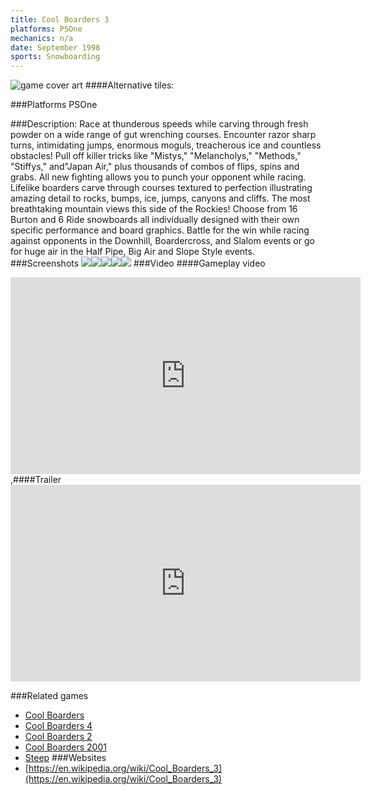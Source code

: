 ```yaml
---
title: Cool Boarders 3
platforms: PSOne
mechanics: n/a
date: September 1998
sports: Snowboarding
---
```

![game cover art](//images.igdb.com/igdb/image/upload/t_cover_big/ydg6qxmhq4q9s9aa2ds9.jpg "Logo Title Text 1")
####Alternative tiles:

###Platforms
PSOne

###Description:
Race at thunderous speeds while carving through fresh powder on a wide range of gut wrenching courses. Encounter razor sharp turns, intimidating jumps, enormous moguls, treacherous ice and countless obstacles! Pull off killer tricks like "Mistys," "Melancholys," "Methods," "Stiffys," and"Japan Air," plus thousands of combos of flips, spins and grabs. All new fighting allows you to punch your opponent while racing. Lifelike boarders carve through courses textured to perfection illustrating amazing detail to rocks, bumps, ice, jumps, canyons and cliffs. The most breathtaking mountain views this side of the Rockies! Choose from 16 Burton and 6 Ride snowboards all individually designed with their own specific performance and board graphics. Battle for the win while racing against opponents in the Downhill, Boardercross, and Slalom events or go for huge air in the Half Pipe, Big Air and Slope Style events.
###Screenshots
<a target="_blank" rel="noopener noreferrer" href="//images.igdb.com/igdb/image/upload/t_cover_big/ritkok8ew01ugsl32gvg.jpg"><img src="//images.igdb.com/igdb/image/upload/t_thumb/ritkok8ew01ugsl32gvg.jpg"/></a><a target="_blank" rel="noopener noreferrer" href="//images.igdb.com/igdb/image/upload/t_cover_big/qvsvwmxfd6miznssqikk.jpg"><img src="//images.igdb.com/igdb/image/upload/t_thumb/qvsvwmxfd6miznssqikk.jpg"/></a><a target="_blank" rel="noopener noreferrer" href="//images.igdb.com/igdb/image/upload/t_cover_big/fdcroeekgqgdr6dqsdcv.jpg"><img src="//images.igdb.com/igdb/image/upload/t_thumb/fdcroeekgqgdr6dqsdcv.jpg"/></a><a target="_blank" rel="noopener noreferrer" href="//images.igdb.com/igdb/image/upload/t_cover_big/u0bbl8qiqacgk4r404je.jpg"><img src="//images.igdb.com/igdb/image/upload/t_thumb/u0bbl8qiqacgk4r404je.jpg"/></a><a target="_blank" rel="noopener noreferrer" href="//images.igdb.com/igdb/image/upload/t_cover_big/cl46pulkw6rjmosjngh0.jpg"><img src="//images.igdb.com/igdb/image/upload/t_thumb/cl46pulkw6rjmosjngh0.jpg"/></a>
###Video
####Gameplay video

<iframe width="560" height="315" src="https://www.youtube.com/embed/FfN-6icegrc" frameborder="0" allowfullscreen></iframe>
,####Trailer

<iframe width="560" height="315" src="https://www.youtube.com/embed/lZ768NNsDAY" frameborder="0" allowfullscreen></iframe>

###Related games
* [Cool Boarders](/games/cool-boarders-20728/)
* [Cool Boarders 4](/games/cool-boarders-4-26131/)
* [Cool Boarders 2](/games/cool-boarders-2-26115/)
* [Cool Boarders 2001](/games/cool-boarders-2001-26135/)
* [Steep](/games/steep-19554/)
###Websites
* [https://en.wikipedia.org/wiki/Cool_Boarders_3](https://en.wikipedia.org/wiki/Cool_Boarders_3)
